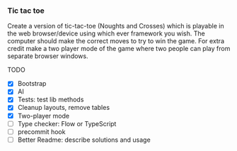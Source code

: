 ### Tic tac toe

Create a version of tic-tac-toe (Noughts and Crosses) which is playable in the web browser/device using which ever framework you wish.
The computer should make the correct moves to try to win the game.
For extra credit make a two player mode of the game where two people can play from separate browser windows.

TODO
- [x] Bootstrap
- [x] AI
- [x] Tests: test lib methods
- [x] Cleanup layouts, remove tables
- [x] Two-player mode
- [ ] Type checker: Flow or TypeScript
- [ ] precommit hook
- [ ] Better Readme: describe solutions and usage
